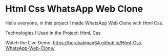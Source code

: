# Html Css WhatsApp Web Clone

Hello everyone, in this project I made WhatsApp Web Clone with Html Css.

Technologies I Used in the Project: Html, Css

Watch the Live Demo: https://burakakman34.github.io/Html-Css-WhatsApp-Web-Clone/
